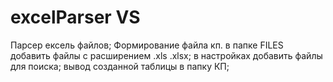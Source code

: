 # excelParser VS
Парсер ексель файлов; Формирование файла кп.
в папке FILES добавить файлы c расширением .xls .xlsx;
в настройках добавить файлы для поиска;
вывод созданной таблицы в папку КП;
